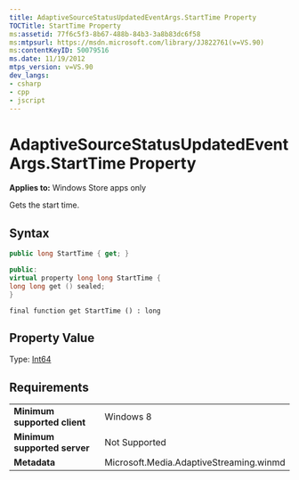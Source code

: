 ```yaml
---
title: AdaptiveSourceStatusUpdatedEventArgs.StartTime Property
TOCTitle: StartTime Property
ms:assetid: 77f6c5f3-8b67-488b-84b3-3a8b83dc6f58
ms:mtpsurl: https://msdn.microsoft.com/library/JJ822761(v=VS.90)
ms:contentKeyID: 50079516
ms.date: 11/19/2012
mtps_version: v=VS.90
dev_langs:
- csharp
- cpp
- jscript
---
```


# AdaptiveSourceStatusUpdatedEventArgs.StartTime Property

**Applies to:** Windows Store apps only

Gets the start time.

## Syntax

```csharp
public long StartTime { get; }
```

```cpp
public:
virtual property long long StartTime {
long long get () sealed;
}
```

```jscript
final function get StartTime () : long
```

## Property Value

Type: [Int64](https://msdn.microsoft.com/library/6yy583ek)

## Requirements

|||
|--- |--- |
|**Minimum supported client**|Windows 8|
|**Minimum supported server**|Not Supported|
|**Metadata**|Microsoft.Media.AdaptiveStreaming.winmd|

